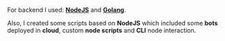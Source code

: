For backend I used: **<a href='https://nodejs.org/' target='_blank' rel='noopener'>NodeJS</a>** and **<a href='https://golang.org/' target='_blank' rel='noopener'>Golang</a>**.

Also, I created some scripts based on **NodeJS** which included some **bots** deployed in **cloud**, custom **node scripts** and **CLI** node interaction.
